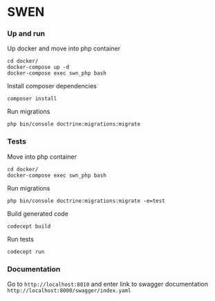 SWEN
========================

### Up and run
Up docker and move into php container
```
cd docker/
docker-compose up -d
docker-compose exec swn_php bash
```

Install composer dependencies
```
composer install
```

Run migrations
```
php bin/console doctrine:migrations:migrate
```

### Tests

Move into php container
```
cd docker/
docker-compose exec swn_php bash
```

Run migrations
```
php bin/console doctrine:migrations:migrate -e=test
```

Build generated code
```
codecept build
```

Run tests
```
codecept run
```

### Documentation
Go to `http://localhost:8010` and enter link to swagger documentation `http://localhost:8000/swagger/index.yaml`
